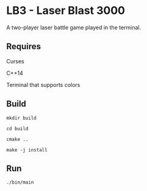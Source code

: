 # LB3 - Laser Blast 3000

A two-player laser battle game played in the terminal.
## Requires

Curses

C++14

Terminal that supports colors
## Build

`mkdir build`

`cd build `

`cmake ..`

`make -j install`

## Run

`./bin/main`
